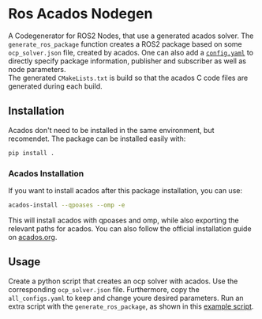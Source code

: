 # Ros Acados Nodegen
A Codegenerator for ROS2 Nodes, that use a generated acados solver. 
The `generate_ros_package` function creates a ROS2 package based on some `ocp_solver.json` file, created by acados. 
One can also add a [`config.yaml`](ros_acados_nodegen/config/all_configs.yaml) to directly specify 
package information, publisher and subscriber as well as node parameters.   
The generated `CMakeLists.txt` is build so that the acados C code files are generated during each build.

## Installation
Acados don't need to be installed in the same environment, but recomendet.
The package can be installed easily with:
```bash
pip install .
```

### Acados Installation
If you want to install acados after this package installation, you can use:
```bash
acados-install --qpoases --omp -e
```
This will install acados with qpoases and omp, while also exporting the relevant paths for acados. 
You can also follow the official installation guide on [acados.org](https://docs.acados.org/installation).

## Usage
Create a python script that creates an ocp solver with acados. Use the corresponding `ocp_solver.json` file. 
Furthermore, copy the `all_configs.yaml` to keep and change youre desired parameters. 
Run an extra script with the `generate_ros_package`, as shown in this [example script](examples/generate_safety_fiter_node.py). 